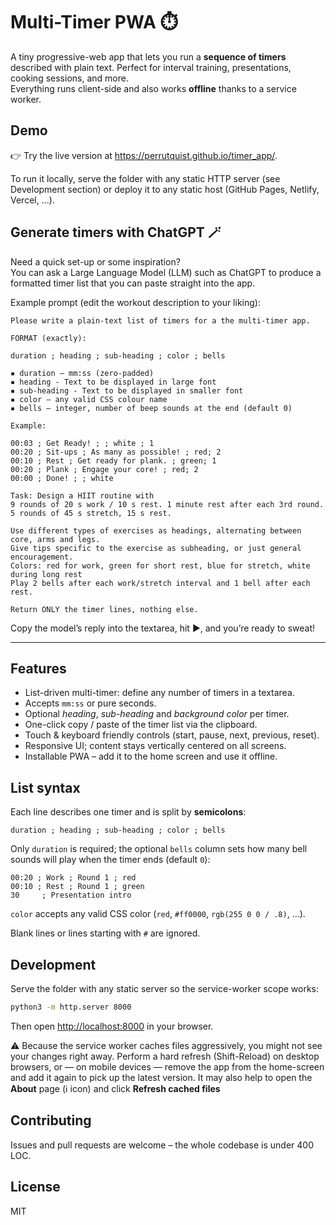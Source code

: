 # Multi-Timer PWA ⏱️

A tiny progressive-web app that lets you run a **sequence of timers** described
with plain text. Perfect for interval training, presentations, cooking sessions,
and more.  
Everything runs client-side and also works **offline** thanks to a service
worker.

## Demo

👉 Try the live version at <https://perrutquist.github.io/timer_app/>.  

To run it locally, serve the folder with any static HTTP server (see Development
section) or deploy it to any static host (GitHub Pages, Netlify, Vercel, …).

## Generate timers with ChatGPT 🪄

Need a quick set-up or some inspiration?  
You can ask a Large Language Model (LLM) such as ChatGPT to produce a formatted timer list that you can paste straight into the app.

Example prompt (edit the workout description to your liking):

```
Please write a plain-text list of timers for a the multi-timer app.

FORMAT (exactly):

duration ; heading ; sub-heading ; color ; bells

▪ duration — mm:ss (zero-padded)
▪ heading - Text to be displayed in large font
▪ sub-heading - Text to be displayed in smaller font
▪ color — any valid CSS colour name
▪ bells — integer, number of beep sounds at the end (default 0)

Example:

00:03 ; Get Ready! ; ; white ; 1
00:20 ; Sit-ups ; As many as possible! ; red; 2
00:10 ; Rest ; Get ready for plank. ; green; 1
00:20 ; Plank ; Engage your core! ; red; 2
00:00 ; Done! ; ; white

Task: Design a HIIT routine with
9 rounds of 20 s work / 10 s rest. 1 minute rest after each 3rd round.
5 rounds of 45 s stretch, 15 s rest.

Use different types of exercises as headings, alternating between core, arms and legs.
Give tips specific to the exercise as subheading, or just general encouragement.
Colors: red for work, green for short rest, blue for stretch, white during long rest
Play 2 bells after each work/stretch interval and 1 bell after each rest.

Return ONLY the timer lines, nothing else.
```

Copy the model’s reply into the textarea, hit ▶️, and you’re ready to sweat!

---

## Features

- List-driven multi-timer: define any number of timers in a textarea.
- Accepts `mm:ss` or pure seconds.
- Optional *heading*, *sub-heading* and *background color* per timer.
- One-click copy / paste of the timer list via the clipboard.
- Touch & keyboard friendly controls (start, pause, next, previous, reset).
- Responsive UI; content stays vertically centered on all screens.
- Installable PWA – add it to the home screen and use it offline.

## List syntax

Each line describes one timer and is split by **semicolons**:

```
duration ; heading ; sub-heading ; color ; bells
```

Only `duration` is required; the optional `bells` column sets how many bell sounds will play when the timer ends (default `0`):

```
00:20 ; Work ; Round 1 ; red
00:10 ; Rest ; Round 1 ; green
30     ; Presentation intro
```

`color` accepts any valid CSS color (`red`, `#ff0000`, `rgb(255 0 0 / .8)`, …).

Blank lines or lines starting with `#` are ignored.

## Development

Serve the folder with any static server so the service-worker scope works:

```bash
python3 -m http.server 8000
```

Then open <http://localhost:8000> in your browser.

⚠️  Because the service worker caches files aggressively, you might not see
your changes right away. Perform a hard refresh (Shift-Reload) on desktop
browsers, or — on mobile devices — remove the app from the home-screen and add
it again to pick up the latest version. It may also help to open the **About** 
page (ℹ️ icon) and click **Refresh cached files**

## Contributing

Issues and pull requests are welcome – the whole codebase is under 400 LOC.

## License

MIT
